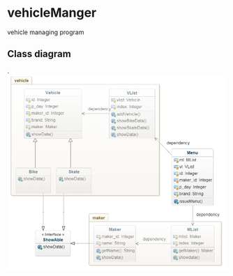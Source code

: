 <h1>vehicleManger</h1>
vehicle managing program<br>
<h2>Class diagram</h2>.
<img src="https://github.com/ameeuk/vehicleManger/blob/master/img/vehicleManager_diagram.PNG">
